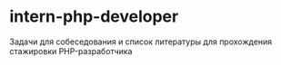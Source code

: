 # intern-php-developer
Задачи для собеседования и список литературы для прохождения стажировки PHP-разработчика
